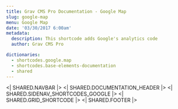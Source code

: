 ```yaml
---
title: Grav CMS Pro Documentation - Google Map
slug: google-map
menu: Google Map
date: '03/30/2017 6:00am'
metadata:
  description: This shortcode adds Google's analytics code
  author: Grav CMS Pro

dictionaries:
  - shortcodes.google.map
  - shortcodes.base-elements-documentation
  - shared
---
```


<| SHARED.NAVBAR |>
<| SHARED.DOCUMENTATION_HEADER |>
<| SHARED.SIDENAV_SHORTCODES_GOOGLE |>
<| SHARED.GRID_SHORTCODE |>
<| SHARED.FOOTER |>
